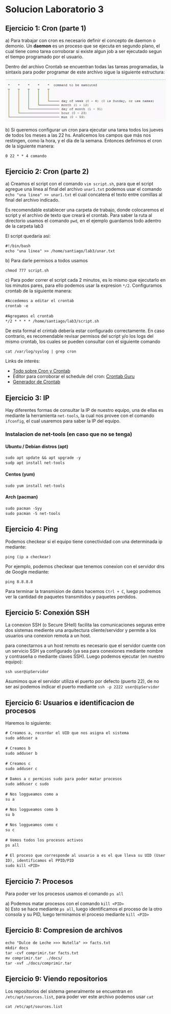 # Solucion Laboratorio 3

## Ejercicio 1: Cron (parte 1)

a)  Para trabajar con cron es necesario definir el concepto de daemon o demonio.
Un **daemon** es un proceso que se ejecuta en segundo plano, el cual tiene como tarea corroborar si existe algun job a ser ejecutado segun el tiempo programado por el usuario.

Dentro del archivo Crontab se encuentran todas las tareas programadas, la sintaxis para poder programar de este archivo sigue la siguiente estructura:

![cron](img/crontab.png)

b) Si queremos configurar un cron para ejecutar una tarea todos los jueves de todos los meses a las 22 hs. Analicemos los campos que más nos restingen, como la hora, y el día de la semana. Entonces definimos el cron de la siguiente manera:

    0 22 * * 4 comando

## Ejercicio 2: Cron (parte 2)

a) Creamos el script con el comando `vim script.sh`, para que el script agregue una linea al final del archivo `unar1.txt` podemos usar el comando `echo "una linea" >> unar1.txt` el cual concatena el texto entre comillas al final del archivo indicado.

Es recomendable establecer una carpeta de trabajo, donde colocaremos el script y el archivo de texto que creará el crontab. Para saber la ruta al directorio usamos el comando `pwd`, en el ejemplo guardamos todo adentro de la carpeta lab3

El script quedaría así:

    #!/bin/bash 
    echo "una linea" >> /home/santiago/lab3/unar.txt

b) Para darle permisos a todos usamos

    chmod 777 script.sh

c) Para poder correr el script cada 2 minutos, es lo mismo que ejecutarlo en los minutos pares, para ello podemos usar la expresion `*/2`. Configuramos crontab de la siguiente manera:

    #Accedemos a editar el crontab 
    crontab -e

    #Agregamos el crontab
    */2 * * * * /home/santiago/lab3/script.sh

De esta formal el crintab debería estar configurado correctamente. En caso contrario, es recomendable revisar permisos del script y/o los logs del mismo crontab, los cuales se pueden consultar con el siguiente comando

    cat /var/log/syslog | grep cron

Links de interés:

- [Todo sobre Cron y Crontab](https://www.redeszone.net/tutoriales/servidores/cron-crontab-linux-programar-tareas/)
- Editor para corroborar el schedule del cron: [Crontab Guru](https://crontab.guru/)
- [Generador de Crontab](https://crontab-generator.org/)

## Ejercicio 3: IP

Hay diferentes formas de consultar la IP de nuestro equipo, una de ellas es mediante la herramienta `net-tools`, la cual nos provee con el comando `ifconfig`, el cual usaremos para saber la IP del equipo.

### Instalacion de net-tools (en caso que no se tenga)

#### Ubuntu / Debian distros (apt)

    sudo apt update && apt upgrade -y
    sudp apt install net-tools

#### Centos (yum)

    sudo yum install net-tools   

#### Arch (pacman)

    sudo pacman -Syy
    sudo pacman -S net-tools

## Ejercicio 4: Ping

Podemos checkear si el equipo tiene conectividad con una determinada ip mediante:

    ping (ip a checkear)

Por ejemplo, podemos checkear que tenemos conexion con el servidor dns de Google mediante:

    ping 8.8.8.8

Para terminar la transmision de datos hacemos `Ctrl + C`, luego podremos ver la cantidad de paquetes transmitidos y paquetes perdidos.

## Ejercicio 5: Conexión SSH

La conexion SSH (o Secure SHell) facilita las comunicaciones seguras entre dos sistemas mediente una arquitectura cliente/servidor y permite a los usuarios una conexion remota a un host.

para conectarnos a un host remoto es necesario que el servidor cuente con un servicio SSH ya configurado (ya sea para conexiones mediante nombre y contraseña o mediante claves SSH). Luego podemos ejecutar (en nuestro equipo): 

    ssh user@ipServidor

Asumimos que el servidor utiliza el puerto por defecto (puerto 22), de no ser así podemos indicar el puerto mediante `ssh -p 2222 user@ipServidor`

## Ejercicio 6: Usuarios e identificacion de procesos

Haremos lo siguiente:

    # Creamos a, recordar el UID que nos asigna el sistema
    sudo adduser a 
    
    # Creamos b
    sudo adduser b

    # Creamos c
    sudo adduser c

    # Damos a c permisos sudo para poder matar procesos
    sudo adduser c sudo 

    # Nos loggueamos como a
    su a

    # Nos loggueamos como b
    su b 

    # Nos loggueamos como c
    su c

    # Vemos todos los procesos activos
    ps all 

    # El proceso que corresponde al usuario a es el que lleva su UID (User ID), identificamos el PPID/PID 
    sudo kill <PID>


## Ejercicio 7: Procesos

Para poder ver los procesos usamos el comando `ps all`

a) Podemos matar procesos con el comando `kill <PID>`  
b) Esto se hace mediante `ps all`, luego identificamos el proceso de la otro consola y su PID, luego terminamos el proceso mediante `kill <PID>`

## Ejercicio 8: Compresion de archivos

    echo "Dulce de Leche >>> Nutella" >> facts.txt
    mkdir docs
    tar -cvf comprimir.tar facts.txt
    mv comprimir.tar  ./docs/
    tar -xvf ./docs/comprimir.tar

## Ejercicio 9: Viendo repositorios

Los repositorios del sistema generalmente se encuentran en `/etc/apt/sources.list`, para poder ver este archivo podemos usar `cat`

    cat /etc/apt/sources.list
